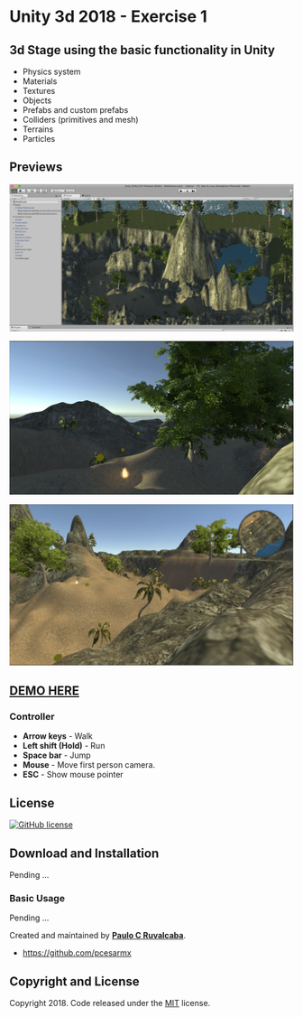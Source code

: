 # Unity 3d 2018 - Exercise 1

## 3d Stage using the basic functionality in Unity
* Physics system
* Materials 
* Textures 
* Objects
* Prefabs and custom prefabs
* Colliders (primitives and mesh)
* Terrains
* Particles

## Previews
![Portfolio Preview1](https://raw.githubusercontent.com/pcesarmx/unity-3d/master/Previews/preview1.png)

![Portfolio Preview1](https://raw.githubusercontent.com/pcesarmx/unity-3d/master/Previews/preview2.png)

![Portfolio Preview1](https://raw.githubusercontent.com/pcesarmx/unity-3d/master/Previews/preview3.png)

## [DEMO HERE](http://webgl1.pruvalcaba.com/index.html)

### Controller

* **Arrow keys** - Walk
* **Left shift (Hold)** - Run
* **Space bar** - Jump
* **Mouse** - Move first person camera.
* **ESC** - Show mouse pointer

## License
[![GitHub license](https://img.shields.io/badge/license-MIT-blue.svg)](https://github.com/pcesarmx/unity-3d/blob/master/LICENSE)


## Download and Installation
Pending ...

### Basic Usage
Pending ...

Created and maintained by **[Paulo C Ruvalcaba](http://pruvalcaba.com/)**.

* https://github.com/pcesarmx

## Copyright and License

Copyright 2018. Code released under the [MIT](https://github.com/pcesarmx/unity-3d/blob/master/LICENSE) license.

